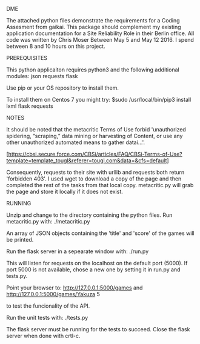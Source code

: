 DME

The attached python files demonstrate the requirements for a Coding Assesment from gaikai.
This package should complement my existing application documentation for a Site Reliability Role in their Berlin office.
All code was written by Chris Moser Between May 5 and May 12 2016.
I spend between 8 and 10 hours on this project.


PREREQUISITES


This python applicaiton requires python3 and the following additional modules:
json
requests
flask

Use pip or your OS repository to install them.

To install them on Centos 7 you might try:
$sudo /usr/local/bin/pip3 install lxml flask requests


NOTES


It should be noted that the metacritic Terms of Use forbid 'unauthorized spidering, “scraping,”
data mining or harvesting of Content, or use any other unauthorized automated means to gather datai...'.

[https://cbsi.secure.force.com/CBSi/articles/FAQ/CBSi-Terms-of-Use?template=template_tougl&referer=tougl.com&data=&cfs=default]

Consequently, requests to their site with urllib and requests both return 'forbidden 403'.
I used wget to download a copy of the page and then completed the rest of the tasks from that local copy.
metacritic.py will grab the page and store it locally if it does not exist.


RUNNING


Unzip and change to the directory containing the python files.
Run metacritic.py with:
./metacritic.py

An array of JSON objects containing the 'title' and 'score' of the games will be printed.

Run the flask server in a sepearate window with:
./run.py

This will listen for requests on the localhost on the default port (5000).
If port 5000 is not available, chose a new one by setting it in run.py and tests.py.

Point your browser to:
http://127.0.0.1:5000/games
and
http://127.0.0.1:5000/games/Yakuza 5

to test the funcionality of the API.

Run the unit tests with:
./tests.py

The flask server must be running for the tests to succeed.
Close the flask server when done with crtl-c.
